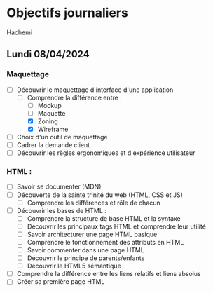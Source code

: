 # Objectifs journaliers

Hachemi

## Lundi 08/04/2024

### Maquettage

- [ ] Découvrir le maquettage d'interface d'une application
  - [ ] Comprendre la différence entre :
    - [ ] Mockup
    - [ ] Maquette
    - [x] Zoning <!--- le faire de definire grossierement les emplacement des element -->
    - [x] Wireframe <!--- la creation de la structure sans avoir des designe dedans mais en ajoutant les texte -->
- [ ] Choix d'un outil de maquettage
- [ ] Cadrer la demande client
- [ ] Découvrir les règles ergonomiques et d'expérience utilisateur

### HTML :

- [ ] Savoir se documenter (MDN)
- [ ] Découverte de la sainte trinité du web (HTML, CSS et JS)
  - [ ] Comprendre les différences et rôle de chacun
- [ ] Découvrir les bases de HTML :
  - [ ] Comprendre la structure de base HTML et la syntaxe
  - [ ] Découvrir les principaux tags HTML et comprendre leur utilité
  - [ ] Savoir architecturer une page HTML basique
  - [ ] Comprendre le fonctionnement des attributs en HTML
  - [ ] Savoir commenter dans une page HTML
  - [ ] Découvrir le principe de parents/enfants
  - [ ] Découvrir le HTML5 sémantique
- [ ] Comprendre la différence entre les liens relatifs et liens absolus
- [ ] Créer sa première page HTML
